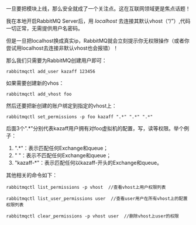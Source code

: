 一旦要把模块上线，那么安全就成了一个关注点。这在互联网领域更是焦点话题！

我在本地开启RabbitMQ Server后，用 *localhost* 去连接其默认vhost（“/”）,代码一切正常，无需提供用户名密码。

但是一旦把localhost换成真实ip，RabbitMQ就会立刻提示你无权限操作（或者你尝试用localhost去连接非默认vhost也会报错）！

那么我们只需要为RabbitMQ创建用户即可：
	
	rabbitmqctl add_user kazaff 123456

如果需要创建新的vhos：

	rabbitmqctl add_vhost foo

然后还要把新创建的账户绑定到指定的vhost上：
	
	rabbitmqctl set_permissions -p foo kazaff ".*" ".*" ".*"

后面3个".*"分别代表kazaff用户拥有对foo虚拟机的配置，写，读等权限。举个例子：

1. ".*"：表示匹配任何Exchange和queue；
2. " "：表示不匹配任何Exchange和queue；
3. "kazaff-*"：表示匹配任何以kazaff-开头的Exchange和queue。

其他相关的命令如下：

	rabbitmqctl list_permissions -p vhost  //查看vhost上用户权限列表
	
	rabbitmqctl list_user_permissions user  //查看user用户在所有vhost上的配置权限列表

	rabbitmqctl clear_permissions -p vhost user  //删除vhost上user的权限


